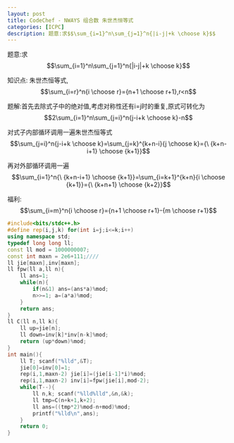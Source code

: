 ```yaml
---
layout: post
title: CodeChef - NWAYS 组合数 朱世杰恒等式
categories: [ICPC]
description: 题意:求$$\sum_{i=1}^n\sum_{j=1}^n{|i-j|+k \choose k}$$
---
```


题意:求$$\sum_{i=1}^n\sum_{j=1}^n{|i-j|+k \choose k}$$
<!--more-->


知识点: 朱世杰恒等式,$$\sum_{i=r}^n{i \choose r}={n+1 \choose r+1},r<n$$

题解:首先去除式子中的绝对值,考虑对称性还有i=j时的重复,原式可转化为$$2\sum_{i=1}^n\sum_{j=i}^n{j-i+k \choose k}-n$$

对式子内部循环调用一遍朱世杰恒等式$$\sum_{j=i}^n{j-i+k \choose k}=\sum_{j=k}^{k+n-i}{j \choose k}={\ {k+n-i+1} \choose {k+1}}$$ 

再对外部循环调用一遍$$\sum_{i=1}^n{\ {k+n-i+1} \choose {k+1}}=\sum_{i=k+1}^{k+n}{i \choose {k+1}}={\ {k+n+1} \choose {k+2}}$$

福利:$$\sum_{i=m}^n{i \choose r}={n+1 \choose r+1}-{m \choose r+1}$$



```C++
#include<bits/stdc++.h>
#define rep(i,j,k) for(int i=j;i<=k;i++)
using namespace std;
typedef long long ll;
const ll mod = 1000000007;
const int maxn = 2e6+111;////
ll jie[maxn],inv[maxn];
ll fpw(ll a,ll n){
	ll ans=1;
	while(n){
		if(n&1) ans=(ans*a)%mod;
		n>>=1; a=(a*a)%mod;
	}
	return ans;
}
ll C(ll n,ll k){
	ll up=jie[n];
	ll down=inv[k]*inv[n-k]%mod;
	return (up*down)%mod;
}
int main(){
	ll T; scanf("%lld",&T);
	jie[0]=inv[0]=1;
	rep(i,1,maxn-2) jie[i]=(jie[i-1]*i)%mod;
	rep(i,1,maxn-2) inv[i]=fpw(jie[i],mod-2);
	while(T--){
    	ll n,k; scanf("%lld%lld",&n,&k);
    	ll tmp=C(n+k+1,k+2);
    	ll ans=((tmp*2)%mod-n+mod)%mod;
    	printf("%lld\n",ans);
	}
    return 0;
}
```
